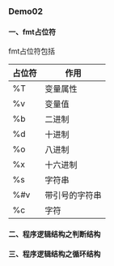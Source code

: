 ### Demo02

#### 一、fmt占位符

fmt占位符包括

| 占位符 | 作用           |
| ------ | -------------- |
| %T     | 变量属性       |
| %v     | 变量值         |
| %b     | 二进制         |
| %d     | 十进制         |
| %o     | 八进制         |
| %x     | 十六进制       |
| %s     | 字符串         |
| %#v    | 带引号的字符串 |
| %c     | 字符           |



#### 二、程序逻辑结构之判断结构 

#### 三、程序逻辑结构之循环结构
